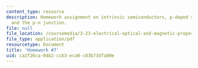 ```yaml
---
content_type: resource
description: Homework assignment on intrinsic semiconductors, p-doped semiconductors,
  and the p-n junction.
file: null
file_location: /coursemedia/3-23-electrical-optical-and-magnetic-properties-of-materials-fall-2007/ca2f26ca04b2ccb3eca0c83b73dfa00e_ps7.pdf
file_type: application/pdf
resourcetype: Document
title: 'Homework #7'
uid: ca2f26ca-04b2-ccb3-eca0-c83b73dfa00e
---
```

